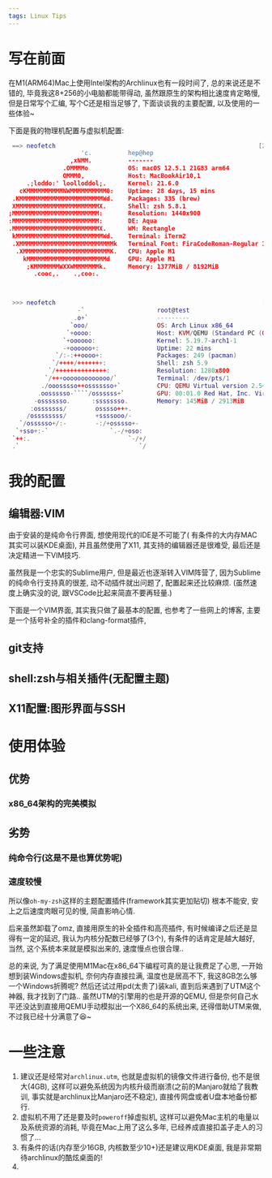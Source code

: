 ```yaml
---
tags: Linux Tips
---
```


# 写在前面

在M1(ARM64)Mac上使用Intel架构的Archlinux也有一段时间了,  总的来说还是不错的, 毕竟我这8+256的小电脑都能带得动, 虽然跟原生的架构相比速度肯定略慢, 但是日常写个汇编, 写个C还是相当足够了, 下面谈谈我的主要配置, 以及使用的一些体验~

下面是我的物理机配置与虚拟机配置:

```lua
 ==> neofetch                                                        [21:13:29]
                    'c.          hep@hep
                 ,xNMM.          -------
               .OMMMMo           OS: macOS 12.5.1 21G83 arm64
               OMMM0,            Host: MacBookAir10,1
     .;loddo:' loolloddol;.      Kernel: 21.6.0
   cKMMMMMMMMMMNWMMMMMMMMMM0:    Uptime: 28 days, 15 mins
 .KMMMMMMMMMMMMMMMMMMMMMMMWd.    Packages: 335 (brew)
 XMMMMMMMMMMMMMMMMMMMMMMMX.      Shell: zsh 5.8.1
;MMMMMMMMMMMMMMMMMMMMMMMM:       Resolution: 1440x900
:MMMMMMMMMMMMMMMMMMMMMMMM:       DE: Aqua
.MMMMMMMMMMMMMMMMMMMMMMMMX.      WM: Rectangle
 kMMMMMMMMMMMMMMMMMMMMMMMMWd.    Terminal: iTerm2
 .XMMMMMMMMMMMMMMMMMMMMMMMMMMk   Terminal Font: FiraCodeRoman-Regular 16
  .XMMMMMMMMMMMMMMMMMMMMMMMMK.   CPU: Apple M1
    kMMMMMMMMMMMMMMMMMMMMMMd     GPU: Apple M1
     ;KMMMMMMMWXXWMMMMMMMk.      Memory: 1377MiB / 8192MiB
       .cooc,.    .,coo:.




```



```lua
 >>> neofetch                                                         [5:11:48]
                   -`                    root@test
                  .o+`                   ---------
                 `ooo/                   OS: Arch Linux x86_64
                `+oooo:                  Host: KVM/QEMU (Standard PC (Q35 + ICH
               `+oooooo:                 Kernel: 5.19.7-arch1-1
               -+oooooo+:                Uptime: 22 mins
             `/:-:++oooo+:               Packages: 249 (pacman)
            `/++++/+++++++:              Shell: zsh 5.9
           `/++++++++++++++:             Resolution: 1280x800
          `/+++ooooooooooooo/`           Terminal: /dev/pts/1
         ./ooosssso++osssssso+`          CPU: QEMU Virtual version 2.5+ (3) @ 9
        .oossssso-````/ossssss+`         GPU: 00:01.0 Red Hat, Inc. Virtio GPU
       -osssssso.      :ssssssso.        Memory: 145MiB / 2913MiB
      :osssssss/        osssso+++.
     /ossssssss/        +ssssooo/-
   `/ossssso+/:-        -:/+osssso+-
  `+sso+:-`                 `.-/+oso:
 `++:.                           `-/+/
 .`                                 `/

```



# 我的配置

## 编辑器:VIM

由于安装的是纯命令行界面, 想使用现代的IDE是不可能了( 有条件的大内存MAC其实可以装KDE桌面), 并且虽然使用了X11, 其支持的编辑器还是很难受, 最后还是决定精进一下VIM技巧. 

虽然我是一个忠实的Sublime用户, 但是最近也逐渐转入VIM阵营了, 因为Sublime的纯命令行支持真的很差, 动不动插件就出问题了, 配置起来还比较麻烦. (虽然速度上确实没的说, 跟VSCode比起来简直不要再轻量.)

下面是一个VIM界面, 其实我只做了最基本的配置, 也参考了一些网上的博客, 主要是一个括号补全的插件和clang-format插件, 

## git支持





## shell:zsh与相关插件(无配置主题)





## X11配置:图形界面与SSH









# 使用体验



## 优势

### x86_64架构的完美模拟







## 劣势

### 纯命令行(这是不是也算优势呢)





### 速度较慢

所以像`oh-my-zsh`这样的主题配置插件(framework其实更加贴切) 根本不能安, 安上之后速度肉眼可见的慢, 简直影响心情.

后来虽然卸载了omz, 直接用原生的补全插件和高亮插件, 有时候编译之后还是显得有一定的延迟, 我认为内核分配数已经够了(3个), 有条件的话肯定是越大越好, 当然, 这个系统本来就是模拟出来的, 速度慢点也很合理..

总的来说, 为了满足使用M1Mac在x86_64下编程可真的是让我费足了心思, 一开始想到装Windows虚拟机, 奈何内存直接拉满, 温度也是居高不下, 我这8GB怎么够一个Windows折腾呢? 然后还试过用pd(太贵了)装kali, 直到后来遇到了UTM这个神器, 我才找到了门路.. 虽然UTM的引擎用的也是开源的QEMU, 但是奈何自己水平还没达到直接用QEMU手动模拟出一个X86_64的系统出来, 还得借助UTM来做, 不过我已经十分满意了:laughing:~



# 一些注意

1.   建议还是经常对`archlinux.utm`, 也就是虚拟机的镜像文件进行备份, 也不是很大(4GB), 这样可以避免系统因为内核升级而崩溃(之前的Manjaro就给了我教训, 事实就是archlinux比Manjaro还不稳定), 直接传网盘或者U盘本地备份都行.
2.   虚拟机不用了还是要及时`poweroff`掉虚拟机, 这样可以避免Mac主机的电量以及系统资源的消耗, 毕竟在Mac上用了这么多年, 已经养成直接扣盖子走人的习惯了...
3.   有条件的话(内存至少16GB, 内核数至少10+)还是建议用KDE桌面, 我是非常期待archlinux的酷炫桌面的!
4.   